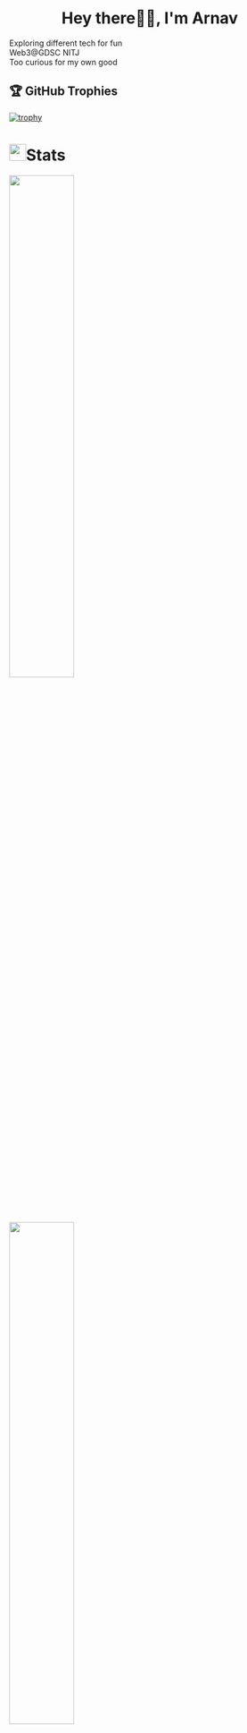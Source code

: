 <h1 align="center">Hey there👋🏻, I'm Arnav</h1>
Exploring different tech for fun<br>
Web3@GDSC NITJ<br>
Too curious for my own good

## 🏆 GitHub Trophies

[![trophy](https://github-profile-trophy.vercel.app/?username=capy-on-caffeine&theme=onedark)](https://github.com/ryo-ma/github-profile-trophy)

<p><h1><img src="https://media.giphy.com/media/iY8CRBdQXODJSCERIr/giphy.gif" width="30px" height="30px">Stats</h1></p>
<p align="center">


  <img width="48%" src="https://github-readme-stats.vercel.app/api?username=capy-on-caffeine&show_icons=true&theme=dracula" /><br />
  <img width="48%" src="https://github-readme-streak-stats.herokuapp.com/?user=capy-on-caffeine&theme=dracula" /><br />
  <img width="48%" src="https://github-readme-stats.vercel.app/api/top-langs/?username=capy-on-caffeine&theme=dracula&include_all_commits=true&count_private=true&layout=compact" /><br />
 
 </p>

## 🌐 Socials:
[![Twitter](https://img.shields.io/badge/Twitter-%231DA1F2.svg?logo=Twitter&logoColor=white)](https://twitter.com/thisis_arnav) 
[![LinkedIn](https://img.shields.io/badge/LinkedIn-%230077B5.svg?logo=linkedin&logoColor=white)](https://linkedin.com/in/arnav-anand-923232270/)
[![Discord](https://img.shields.io/badge/Discord-%237289DA.svg?logo=discord&logoColor=white)](https://discord.gg/https://discord.gg/yKYWCchsrb)

## 💻 Tech Stack:
![CSS3](https://img.shields.io/badge/css3-%231572B6.svg?style=for-the-badge&logo=css3&logoColor=white) ![JavaScript](https://img.shields.io/badge/javascript-%23323330.svg?style=for-the-badge&logo=javascript&logoColor=%23F7DF1E) ![HTML5](https://img.shields.io/badge/html5-%23E34F26.svg?style=for-the-badge&logo=html5&logoColor=white) ![GIT](https://img.shields.io/badge/Git-fc6d26?style=for-the-badge&logo=git&logoColor=white) ![Python](https://img.shields.io/badge/python-3670A0?style=for-the-badge&logo=python&logoColor=ffdd54) ![Figma](https://img.shields.io/badge/figma-%23F24E1E.svg?style=for-the-badge&logo=figma&logoColor=white) ![Adobe Lightroom](https://img.shields.io/badge/Adobe%20Lightroom-31A8FF.svg?style=for-the-badge&logo=Adobe%20Lightroom&logoColor=white)

---
[![](https://visitcount.itsvg.in/api?id=capy-on-caffeine&icon=0&color=0)](https://visitcount.itsvg.in)

<!-- Proudly created with GPRM ( https://gprm.itsvg.in ) -->
